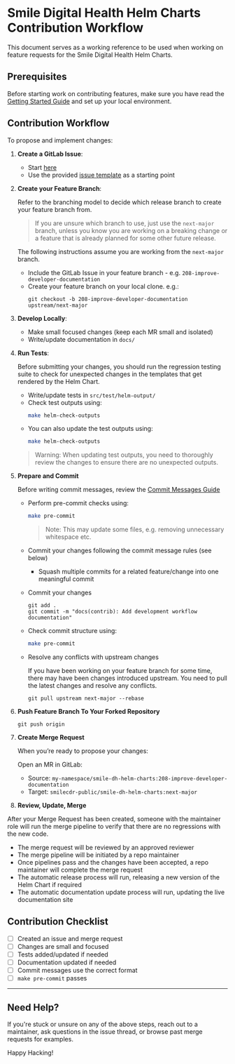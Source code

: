 # Smile Digital Health Helm Charts Contribution Workflow

This document serves as a working reference to be used when working on feature requests for the Smile Digital Health Helm Charts.

## Prerequisites
Before starting work on contributing features, make sure you have read the  [Getting Started Guide](./DEVELOPMENT-GETTING-STARTED.md) and set up your local environment.

## Contribution Workflow

To propose and implement changes:

1. **Create a GitLab Issue**:
   - Start [here](https://gitlab.com/smilecdr-public/smile-dh-helm-charts/-/issues/new)
   - Use the provided [issue template](./ISSUE-TEMPLATE.md) as a starting point

2. **Create your Feature Branch**:

   Refer to the branching model to decide which release branch to create your feature branch from.

   > If you are unsure which branch to use, just use the `next-major` branch, unless you know you are working on a breaking change or a feature that is already planned for some other future release.

   The following instructions assume you are working from the `next-major` branch.

   - Include the GitLab Issue in your feature branch - e.g. `208-improve-developer-documentation`
   - Create your feature branch on your local clone. e.g.:
      ```
      git checkout -b 208-improve-developer-documentation upstream/next-major
      ```

3. **Develop Locally**:

   - Make small focused changes (keep each MR small and isolated)
   - Write/update documentation in `docs/`

4. **Run Tests**:

   Before submitting your changes, you should run the regression testing suite to check for unexpected changes in the templates that get rendered by the Helm Chart.

   - Write/update tests in `src/test/helm-output/`
   - Check test outputs using:
      ```sh
      make helm-check-outputs
      ```
   - You can also update the test outputs using:
      ```sh
      make helm-check-outputs
      ```
   >Warning: When updating test outputs, you need to thoroughly review the changes to ensure there are no unexpected outputs.

5. **Prepare and Commit**

   Before writing commit messages, review the [Commit Messages Guide](./DEVELOPMENT-COMMIT-MESSAGES.md)

   - Perform pre-commit checks using:
      ```sh
      make pre-commit
      ```
      >Note: This may update some files, e.g. removing unnecessary whitespace etc.

   - Commit your changes following the commit message rules (see below)
     - Squash multiple commits for a related feature/change into one meaningful commit

   - Commit your changes
      ```
      git add .
      git commit -m "docs(contrib): Add development workflow documentation"
      ```

   - Check commit structure using:
      ```sh
      make pre-commit
      ```

   - Resolve any conflicts with upstream changes

      If you have been working on your feature branch for some time, there may have been changes introduced upstream. You need to pull the latest changes and resolve any conflicts.
      ```
      git pull upstream next-major --rebase
      ```

6. **Push Feature Branch To Your Forked Repository**
   ```
   git push origin
   ```

9. **Create Merge Request**

   When you’re ready to propose your changes:

   Open an MR in GitLab:
   - Source: `my-namespace/smile-dh-helm-charts:208-improve-developer-documentation`
   - Target: `smilecdr-public/smile-dh-helm-charts:next-major`

10. **Review, Update, Merge**

   After your Merge Request has been created, someone with the maintainer role will run the merge pipeline to verify that there are no regressions with the new code.

   * The merge request will be reviewed by an approved reviewer
   * The merge pipeline will be initiated by a repo maintainer
   * Once pipelines pass and the changes have been accepted, a repo maintainer will complete the merge request
   * The automatic release process will run, releasing a new version of the Helm Chart if required
   * The automatic documentation update process will run, updating the live documentation site


## Contribution Checklist

- [ ] Created an issue and merge request
- [ ] Changes are small and focused
- [ ] Tests added/updated if needed
- [ ] Documentation updated if needed
- [ ] Commit messages use the correct format
- [ ] `make pre-commit` passes

---

## Need Help?

If you're stuck or unsure on any of the above steps, reach out to a maintainer, ask questions in the issue thread, or browse past merge requests for examples.

Happy Hacking!
